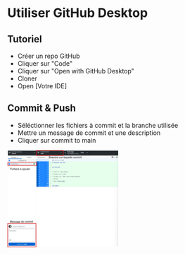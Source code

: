# Utiliser GitHub Desktop

## Tutoriel

* Créer un repo GitHub
* Cliquer sur "Code"
* Cliquer sur "Open with GitHub Desktop"
* Cloner
* Open [Votre IDE]

## Commit & Push

* Séléctionner les fichiers à commit et la branche utilisée
* Mettre un message de commit et une description
* Cliquer sur commit to main

<img src="img/CommitGUI.png" width="50%" alt="Tuto GitHub Desktop" width="50%">  
